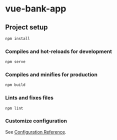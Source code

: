 # vue-bank-app

## Project setup

```bash
npm install
```

### Compiles and hot-reloads for development

```bash
npm serve
```

### Compiles and minifies for production

```bash
npm build
```

### Lints and fixes files

```bash
npm lint
```

### Customize configuration

See [Configuration Reference](https://cli.vuejs.org/config/).
